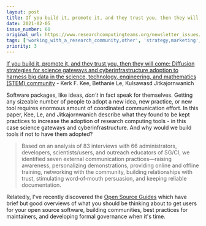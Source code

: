 ```yaml
---
layout: post
title: If you build it, promote it, and they trust you, then they will come Diffusion strategies for science gateways and cyberinfrastructure adoption to harness big data in the science, technology, engineering, and mathematics (STEM) community - Kerk F. Kee, Bethanie Le, Kulsawasd Jitkajornwanich
date: 2021-02-05
issue_number: 60
original_url: https://www.researchcomputingteams.org/newsletter_issues/0060
tags: ['working_with_a_research_community,other', 'strategy,marketing', 'strategy,product_service_management']
priority: 3
---
```


<!-- markdownlint-disable MD033 -->
<!-- markdownlint-disable MD041 -->
<!-- markdownlint-disable MD049 -->

[If you build it, promote it, and they trust you, then they will come: Diffusion strategies for science gateways and cyberinfrastructure adoption to harness big data in the science, technology, engineering, and mathematics (STEM) community](https://onlinelibrary.wiley.com/doi/pdf/10.1002/cpe.6192) - Kerk F. Kee, Bethanie Le, Kulsawasd Jitkajornwanich

Software packages, like ideas, *don't* in fact speak for themselves. Getting any sizeable number of people to adopt a new idea, new practice, or new tool requires enormous amount of coordinated communication effort. In this paper, Kee, Le, and Jitkajornwanich describe what they found to be kept practices to increase the adoption of research computing tools - in this case science gateways and cyberinfrastructure. And why would we build tools if not to have them adopted?

> Based on an analysis of 83 interviews with 66 administrators, developers, scientists/users, and outreach educators of SG/CI, we identified seven external communication practices—raising awareness, personalizing demonstrations, providing online and offline training, networking with the community, building relationships with trust, stimulating word‐of‐mouth persuasion, and keeping reliable documentation.

Relatedly, I've recently discovered the [Open Source Guides](https://opensource.guide) which have brief but good overviews of what you should be thinking about to get users for your open source software, building communities, best practices for maintainers, and developing formal governance when it's time.
